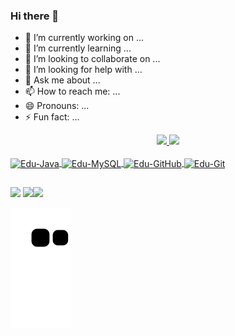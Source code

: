 ### Hi there 👋
- 🔭 I’m currently working on ...
- 🌱 I’m currently learning ...
- 👯 I’m looking to collaborate on ...
- 🤔 I’m looking for help with ...
- 💬 Ask me about ...
- 📫 How to reach me: ...
- 😄 Pronouns: ...
- ⚡ Fun fact: ...

<div>
<div align="center">
  <a href="https://github.com/Edusan17">
  <img height="180em" src="https://github-readme-stats.vercel.app/api?username=Edusan17&show_icons=true&theme=highcontrast&include_all_commits=true&count_private=true"/>
  <img height="180em" src="https://github-readme-stats.vercel.app/api/top-langs/?username=Edusan17&layout=compact&langs_count=7&theme=highcontrast"/>
</div>
  
<div style="display: inline_block"><br>
    <img align="center" alt="Edu-Java" height="80" width="80" src="https://cdn.jsdelivr.net/gh/devicons/devicon/icons/java/java-original-wordmark.svg" />
    <img align="center" alt="Edu-MySQL" height="80" width="80" src="https://cdn.jsdelivr.net/gh/devicons/devicon/icons/mysql/mysql-original-wordmark.svg" />
    <img align="center" alt="Edu-GitHub" height="75" width="75" src="https://cdn.jsdelivr.net/gh/devicons/devicon/icons/github/github-original-wordmark.svg" />
    <img align="center" alt="Edu-Git" height="75" width="75" src="https://cdn.jsdelivr.net/gh/devicons/devicon/icons/git/git-original-wordmark.svg" />
        </div>
  
##   
    
<div>
   <a href="https://www.instagram.com/duuh_sanx/" target="_blank"><img src="https://img.shields.io/badge/-Instagram-%23E4405F?style=for-the-badge&logo=instagram&logoColor=white" target="_blank"></a>
   <a href="https://www.linkedin.com/in/eduardo-cordeiro-dos-santos-31a4291a1/" target="_blank"><img src=https://img.shields.io/badge/LinkedIn-0077B5?style=for-the-badge&logo=linkedin&logoColor=white
      <a href = "mailto:santos.eduuh567@gmail.com"><img src="https://img.shields.io/badge/-Gmail-%23333?style=for-the-badge&logo=gmail&logoColor=white" target="_blank"></a>
      
![Snake animation](https://github.com/Edusan17/Edusan17/blob/output/github-contribution-grid-snake.svg)
      
</div>  
  
